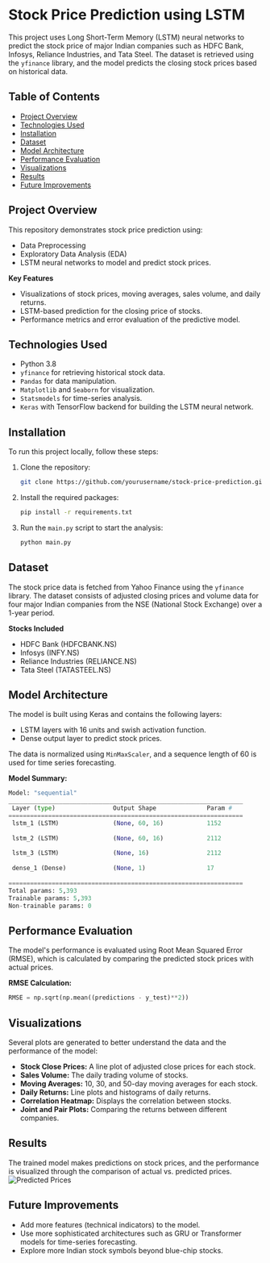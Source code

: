 # Stock Price Prediction using LSTM

This project uses Long Short-Term Memory (LSTM) neural networks to predict the stock price of major Indian companies such as HDFC Bank, Infosys, Reliance Industries, and Tata Steel. The dataset is retrieved using the `yfinance` library, and the model predicts the closing stock prices based on historical data.

## Table of Contents
- [Project Overview](#project-overview)
- [Technologies Used](#technologies-used)
- [Installation](#installation)
- [Dataset](#dataset)
- [Model Architecture](#model-architecture)
- [Performance Evaluation](#performance-evaluation)
- [Visualizations](#visualizations)
- [Results](#results)
- [Future Improvements](#future-improvements)

## Project Overview

This repository demonstrates stock price prediction using:

- Data Preprocessing
- Exploratory Data Analysis (EDA)
- LSTM neural networks to model and predict stock prices.

**Key Features**
- Visualizations of stock prices, moving averages, sales volume, and daily returns.
- LSTM-based prediction for the closing price of stocks.
- Performance metrics and error evaluation of the predictive model.

## Technologies Used

- Python 3.8
- `yfinance` for retrieving historical stock data.
- `Pandas` for data manipulation.
- `Matplotlib` and `Seaborn` for visualization.
- `Statsmodels` for time-series analysis.
- `Keras` with TensorFlow backend for building the LSTM neural network.

## Installation

To run this project locally, follow these steps:

1. Clone the repository:

    ```bash
    git clone https://github.com/yourusername/stock-price-prediction.git
    ```

2. Install the required packages:

    ```bash
    pip install -r requirements.txt
    ```

3. Run the `main.py` script to start the analysis:

    ```bash
    python main.py
    ```

## Dataset

The stock price data is fetched from Yahoo Finance using the `yfinance` library. The dataset consists of adjusted closing prices and volume data for four major Indian companies from the NSE (National Stock Exchange) over a 1-year period.

**Stocks Included**
- HDFC Bank (HDFCBANK.NS)
- Infosys (INFY.NS)
- Reliance Industries (RELIANCE.NS)
- Tata Steel (TATASTEEL.NS)

## Model Architecture

The model is built using Keras and contains the following layers:

- LSTM layers with 16 units and swish activation function.
- Dense output layer to predict stock prices.

The data is normalized using `MinMaxScaler`, and a sequence length of 60 is used for time series forecasting.

**Model Summary:**

```python
Model: "sequential"
_________________________________________________________________
 Layer (type)                Output Shape              Param #   
=================================================================
 lstm_1 (LSTM)               (None, 60, 16)            1152      
                                                                 
 lstm_2 (LSTM)               (None, 60, 16)            2112      
                                                                 
 lstm_3 (LSTM)               (None, 16)                2112      
                                                                 
 dense_1 (Dense)             (None, 1)                 17        
                                                                 
=================================================================
Total params: 5,393
Trainable params: 5,393
Non-trainable params: 0
```

## Performance Evaluation

The model's performance is evaluated using Root Mean Squared Error (RMSE), which is calculated by comparing the predicted stock prices with actual prices.

**RMSE Calculation:**

```python
RMSE = np.sqrt(np.mean((predictions - y_test)**2))
```

## Visualizations

Several plots are generated to better understand the data and the performance of the model:

- **Stock Close Prices:** A line plot of adjusted close prices for each stock.
- **Sales Volume:** The daily trading volume of stocks.
- **Moving Averages:** 10, 30, and 50-day moving averages for each stock.
- **Daily Returns:** Line plots and histograms of daily returns.
- **Correlation Heatmap:** Displays the correlation between stocks.
- **Joint and Pair Plots:** Comparing the returns between different companies.


## Results

The trained model makes predictions on stock prices, and the performance is visualized through the comparison of actual vs. predicted prices.
![Predicted Prices](predicted_prices.png)


## Future Improvements

- Add more features (technical indicators) to the model.
- Use more sophisticated architectures such as GRU or Transformer models for time-series forecasting.
- Explore more Indian stock symbols beyond blue-chip stocks.


